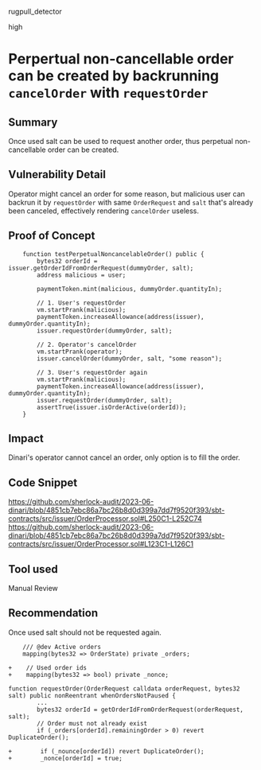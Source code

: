 rugpull_detector

high

# Perpertual non-cancellable order can be created by backrunning `cancelOrder` with `requestOrder`

## Summary
Once used salt can be used to request another order, thus perpetual non-cancellable order can be created.

## Vulnerability Detail
Operator might cancel an order for some reason, but malicious user can backrun it by `requestOrder` with same `OrderRequest` and `salt` that's already been canceled, effectively rendering `cancelOrder` useless.

## Proof of Concept 
```solidity
    function testPerpetualNoncancelableOrder() public {
        bytes32 orderId = issuer.getOrderIdFromOrderRequest(dummyOrder, salt);
        address malicious = user;

        paymentToken.mint(malicious, dummyOrder.quantityIn);

        // 1. User's requestOrder
        vm.startPrank(malicious);
        paymentToken.increaseAllowance(address(issuer), dummyOrder.quantityIn);
        issuer.requestOrder(dummyOrder, salt);

        // 2. Operator's cancelOrder
        vm.startPrank(operator);
        issuer.cancelOrder(dummyOrder, salt, "some reason");

        // 3. User's requestOrder again
        vm.startPrank(malicious);
        paymentToken.increaseAllowance(address(issuer), dummyOrder.quantityIn);
        issuer.requestOrder(dummyOrder, salt);
        assertTrue(issuer.isOrderActive(orderId));
    }
```

## Impact
Dinari's operator cannot cancel an order, only option is to fill the order.

## Code Snippet
https://github.com/sherlock-audit/2023-06-dinari/blob/4851cb7ebc86a7bc26b8d0d399a7dd7f9520f393/sbt-contracts/src/issuer/OrderProcessor.sol#L250C1-L252C74
https://github.com/sherlock-audit/2023-06-dinari/blob/4851cb7ebc86a7bc26b8d0d399a7dd7f9520f393/sbt-contracts/src/issuer/OrderProcessor.sol#L123C1-L126C1

## Tool used

Manual Review

## Recommendation
Once used salt should not be requested again.
```solidity
    /// @dev Active orders
    mapping(bytes32 => OrderState) private _orders;
    
+    // Used order ids
+    mapping(bytes32 => bool) private _nonce;
```

```solidity
function requestOrder(OrderRequest calldata orderRequest, bytes32 salt) public nonReentrant whenOrdersNotPaused {
        ...
        bytes32 orderId = getOrderIdFromOrderRequest(orderRequest, salt);
        // Order must not already exist
        if (_orders[orderId].remainingOrder > 0) revert DuplicateOrder();

+        if (_nounce[orderId]) revert DuplicateOrder();
+        _nonce[orderId] = true;
```
